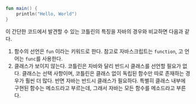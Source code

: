 ```kotlin
fun main() {
	println("Hello, World")
}
```

이 간단한 코드에서 발견할 수 있는 코틀린의 특징을 자바의 경우와 비교하면 다음과 같다.

1. 함수의 선언은 `fun` 이라는 키워드로 한다. 참고로 자바스크립트는 `function`, 고 언어는 `func`를 사용한다.
2. 클래스가 보이지 않는다. 코틀린은 자바와 달리 반드시 클래스를 선언할 필요가 없다. 클래스는 선택 사항이며, 코틀린은 클래스 없이 독립된 함수만 따로 존재하는 경우가 훨씬 더 많다. 반면 자바는 반드시 클래스가 필요하다. 특별히 클래스 내부에 구현된 함수는 메소드라고 부르는데, 그래서 자바는 모든 함수를 메소드라고 부른다.